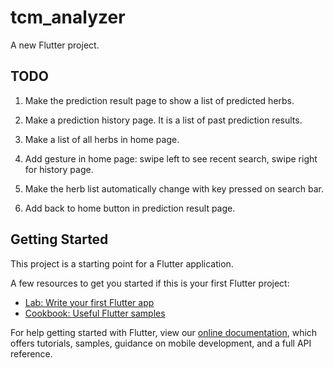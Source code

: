 # tcm_analyzer

A new Flutter project.

## TODO

1. Make the prediction result page to show a list of predicted herbs.

1. Make a prediction history page. It is a list of past prediction results.

1. Make a list of all herbs in home page.

1. Add gesture in home page: swipe left to see recent search, swipe right for history page.

1. Make the herb list automatically change with key pressed on search bar.

1. Add back to home button in prediction result page.

## Getting Started

This project is a starting point for a Flutter application.

A few resources to get you started if this is your first Flutter project:

- [Lab: Write your first Flutter app](https://flutter.dev/docs/get-started/codelab)
- [Cookbook: Useful Flutter samples](https://flutter.dev/docs/cookbook)

For help getting started with Flutter, view our
[online documentation](https://flutter.dev/docs), which offers tutorials,
samples, guidance on mobile development, and a full API reference.
